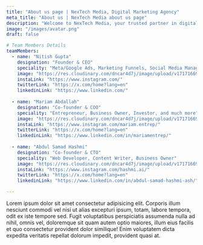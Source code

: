 ```yaml
---
title: "About us page | NexTech Media, Digital Marketing Agency"
meta_title: "About us | NexTech Media about us page"
description: "Welcome to NexTech Media, your trusted partner in digital marketing excellence. We are a dynamic team of creative professionals dedicated to helping businesses thrive in the digital age."
image: "/images/avatar.png"
draft: false

# Team Members Details
teamMembers:
  - name: "Nitish Gupta"
    designation: "Founder & CEO"
    speciality: "Meta/Google Ads, Marketing Funnels, Social Media Management"
    image: "https://res.cloudinary.com/dncar4d7j/image/upload/v1717166950/1_meknnx.png"
    instaLink: "https://www.instagram.com/"
    twitterLink: "https://x.com/home?lang=en"
    linkedinLink: "https://www.linkedin.com/"
  
  - name: "Mariam Abdallah"
    designation: "Co-founder & COO"
    speciality: "Entrepreneur, Business Owner, Investor, and much more"
    image: "https://res.cloudinary.com/dncar4d7j/image/upload/v1717166950/2_uvoz8r.png"
    instaLink: "https://www.instagram.com/mariam.entrep/"
    twitterLink: "https://x.com/home?lang=en"
    linkedinLink: "https://www.linkedin.com/in/mariamentrep/"
  
  - name: "Abdul Samad Hashmi"
    designation: "Co-founder & CTO"
    speciality: "Web Developer, Content Writer, Business Owner"
    image: "https://res.cloudinary.com/dncar4d7j/image/upload/v1717166950/3_r5zala.png"
    instaLink: "https://www.instagram.com/hashmi.ai/"
    twitterLink: "https://x.com/home?lang=en"
    linkedinLink: "https://www.linkedin.com/in/abdul-samad-hashmi-ash/"

---
```


Lorem ipsum dolor sit amet consectetur adipisicing elit. Corporis illum nesciunt commodi vel nisi ut alias excepturi ipsum, totam, labore tempora, odit ex iste tempore sed. Fugit voluptatibus perspiciatis assumenda nulla ad nihil, omnis vel, doloremque sit quam autem optio maiores, illum eius facilis et quo consectetur provident dolor similique! Enim voluptatem dicta expedita veritatis repellat dolorum impedit, provident quasi at.
